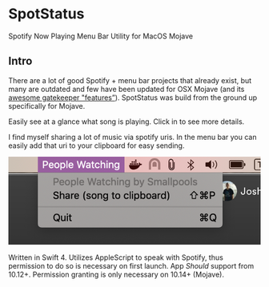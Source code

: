 # SpotStatus
Spotify Now Playing Menu Bar Utility for MacOS Mojave

## Intro
There are a lot of good Spotify + menu bar projects that already exist, but many are outdated and few have been updated for OSX Mojave (and its [awesome gatekeeper "features”](https://joshspicer.com/macos-dev)).  SpotStatus was build from the ground up specifically for Mojave. 

Easily see at a glance what song is playing. Click in to see more details.

I find myself sharing a lot of music via spotify uris.  In the menu bar you can easily add that uri to your clipboard for easy sending.

![photo](./live.png)

Written in Swift 4.  Utilizes AppleScript to speak with Spotify, thus permission to do so is necessary on first launch.  App _Should_ support from 10.12+. Permission granting is only necessary on 10.14+ (Mojave).  

